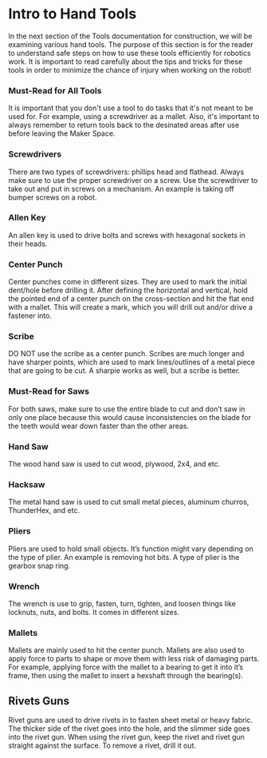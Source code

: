 # Intro to Hand Tools
In the next section of the Tools documentation for construction, we will be examining various hand tools. The purpose of this section is for the reader to understand safe steps on how to use these tools efficiently for robotics work. It is important to read carefully about the tips and tricks for these tools in order to minimize the chance of injury when working on the robot!

### Must-Read for All Tools
It is important that you don't use a tool to do tasks that it's not meant to be used for. For example, using a screwdriver as a mallet. Also, it's important to always remember to return tools back to the desinated areas after use before leaving the Maker Space.

### Screwdrivers
There are two types of screwdrivers: phillips head and flathead. Always make sure to use the proper screwdriver on a screw. Use the screwdriver to take out and put in screws on a mechanism. An example is taking off bumper screws on a robot.

### Allen Key
An allen key is used to drive bolts and screws with hexagonal sockets in their heads.

### Center Punch
Center punches come in different sizes. They are used to mark the initial dent/hole before drilling it. After defining the horizontal and vertical, hold the pointed end of a center punch on the cross-section and hit the flat end with a mallet. This will create a mark, which you will drill out and/or drive a fastener into.

### Scribe
DO NOT use the scribe as a center punch. Scribes are much longer and have sharper points, which are used to mark lines/outlines of a metal piece that are going to be cut. A sharpie works as well, but a scribe is better.

### Must-Read for Saws
For both saws, make sure to use the entire blade to cut and don’t saw in only one place because this would cause inconsistencies on the blade for the teeth would wear down faster than the other areas.

### Hand Saw
The wood hand saw is used to cut wood, plywood, 2x4, and etc.

### Hacksaw
The metal hand saw is used to cut small metal pieces, aluminum churros, ThunderHex, and etc.

### Pliers
Pliers are used to hold small objects. It’s function might vary depending on the type of plier. An example is removing hot bits. A type of plier is the gearbox snap ring.

### Wrench 
The wrench is use to grip, fasten, turn, tighten, and loosen things like locknuts, nuts, and bolts. It comes in different sizes.

### Mallets
Mallets are mainly used to hit the center punch. Mallets are also used to apply force to parts to shape or move them with less risk of damaging parts. For example, applying force with the mallet to a bearing to get it into it’s frame, then using the mallet to insert a hexshaft through the bearing(s).

## Rivets Guns
Rivet guns are used to drive rivets in to fasten sheet metal or heavy fabric. The thicker side of the rivet goes into the hole, and the slimmer side goes into the rivet gun. When using the rivet gun, keep the rivet and rivet gun straight against the surface. To remove a rivet, drill it out.



